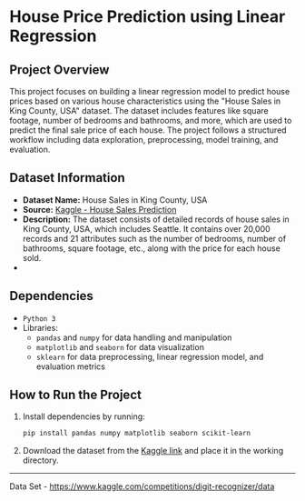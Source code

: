 
# House Price Prediction using Linear Regression

## Project Overview
This project focuses on building a linear regression model to predict house prices based on various house characteristics using the "House Sales in King County, USA" dataset. The dataset includes features like square footage, number of bedrooms and bathrooms, and more, which are used to predict the final sale price of each house. The project follows a structured workflow including data exploration, preprocessing, model training, and evaluation.

## Dataset Information
- **Dataset Name:** House Sales in King County, USA
- **Source:** [Kaggle - House Sales Prediction](https://www.kaggle.com/competitions/digit-recognizer/data)
- **Description:** The dataset consists of detailed records of house sales in King County, USA, which includes Seattle. It contains over 20,000 records and 21 attributes such as the number of bedrooms, number of bathrooms, square footage, etc., along with the price for each house sold.
- 

## Dependencies
- `Python 3`
- Libraries:
  - `pandas` and `numpy` for data handling and manipulation
  - `matplotlib` and `seaborn` for data visualization
  - `sklearn` for data preprocessing, linear regression model, and evaluation metrics

## How to Run the Project
1. Install dependencies by running:
   ```bash
   pip install pandas numpy matplotlib seaborn scikit-learn
   ```
2. Download the dataset from the [Kaggle link](https://www.kaggle.com/competitions/digit-recognizer/data) and place it in the working directory.

---

Data Set - 
https://www.kaggle.com/competitions/digit-recognizer/data
